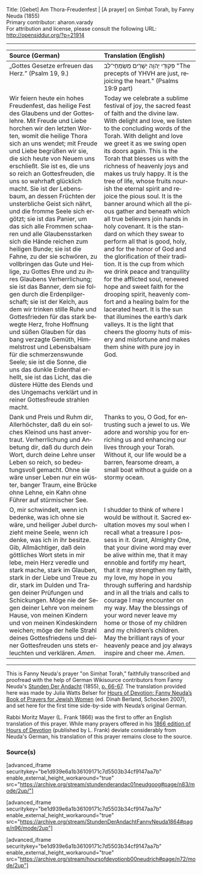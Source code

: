 <html>
<head></head>
<body>
Title: [Gebet] Am Thora-Freudenfest | [A prayer] on Simḥat Torah, by Fanny Neuda (1855)<br />
Primary contributor: aharon.varady<br />
For attribution and license, please consult the following URL: <a href="http://opensiddur.org/?p=21914">http://opensiddur.org/?p=21914</a>
<p />
<hr />

<table style="margin-left: auto;margin-right: auto;" class="draggable">
<thead><tr><th id="x" style="text-align: left;">Source (German)</th><th style="text-align: left;">Translation (English)</th></tr></thead>
<tbody>
<tr><td style="vertical-align:top;" width="50%">
<div class="german" lang="de">
„Gottes Gesetze erfreuen das Herz.” (Psalm 19, 9.)
</span></div></td>

<td style="vertical-align:top;" width="50%">
<div class="english" lang="en">
<span class="liturgy" lang="he">פִּקּוּדֵי יְהוָה יְשָׁרִים מְשַׂמְּחֵי־לֵב</span>
"The precepts of YHVH are just, rejoicing the heart." (Psalms 19:9 part)
</span></div></td></tr>


<tr><td style="vertical-align:top;" width="50%">
<div class="german" lang="de">
Wir feiern heute ein hohes Freudenfest, das heilige Fest des Glaubens und der Gotteslehre. Mit Freude und Liebe horchen wir den letzten Worten, womit die heilige Thora sich an uns wendet; mit Freude und Liebe begrüßen wir sie, die sich heute von Neuem uns erschließt. Sie ist es, die uns so reich an Gottesfreuden, die uns so wahrhaft glücklich macht. Sie ist der Lebensbaum, an dessen Früchten der unsterbliche Geist sich nährt, und die fromme Seele sich ergötzt; sie ist das Panier, um das sich alle Frommen schaaren und alle Glaubensstarken sich die Hände reichen zum heiligen Bunde; sie ist die Fahne, zu der sie schwören, zu vollbringen das Gute und Heilige, zu Gottes Ehre und zu ihres Glaubens Verherrlichung; sie ist das Banner, dem sie folgen durch die Erdenpilgerschaft; sie ist der Kelch, aus dem wir trinken stille Ruhe und Gottesfrieden für das stark bewegte Herz, frohe Hoffnung und süßen Glauben für das bang verzagte Gemüth, Himmelstrost und Lebensbalsam für die schmerzenswunde Seele; sie ist die Sonne, die uns das dunkle Erdenthal erhellt, sie ist das Licht, das die düstere Hütte des Elends und des Ungemachs verklärt und in reiner Gottesfreude strahlen macht.
</span></div></td>

<td style="vertical-align:top;" width="50%">
<div class="english" lang="en">
Today we celebrate a sublime festival of joy, the sacred feast of faith and the divine law. With delight and love, we listen to the concluding words of the Torah. With delight and love we greet it as we swing open its doors again. This is the Torah that blesses us with the richness of heavenly joys and makes us truly happy. It is the tree of life, whose fruits nourish the eternal spirit and rejoice the pious soul. It is the banner around which all the pious gather and beneath which all true believers join hands in holy covenant. It is the standard on which they swear to perform all that is good, holy, and for the honor of God and the glorification of their tradition. It is the cup from which we drink peace and tranquility for the afflicted soul, renewed hope and sweet faith for the drooping spirit, heavenly comfort and a healing balm for the lacerated heart. It is the sun that illumines the earth’s dark valleys. It is the light that cheers the gloomy huts of misery and misfortune and makes them shine with pure joy in God.
</span></div></td></tr>


<tr><td style="vertical-align:top;" width="50%">
<div class="german" lang="de">
Dank und Preis und Ruhm dir, Allerhöchster, daß du ein solches Kleinod uns hast anvertraut. Verherrlichung und Anbetung dir, daß du durch dein Wort, durch deine Lehre unser Leben so reich, so bedeutungsvoll gemacht. Ohne sie wäre unser Leben nur ein wüster, banger Traum, eine Brücke ohne Lehne, ein Kahn ohne Führer auf stürmischer See.
</span></div></td>

<td style="vertical-align:top;" width="50%">
<div class="english" lang="en">
Thanks to you, O God, for entrusting such a jewel to us. We adore and worship you for enriching us and enhancing our lives through your Torah. Without it, our life would be a barren, fearsome dream, a small boat without a guide on a stormy ocean.
</span></div></td></tr>


<tr><td style="vertical-align:top;" width="50%">
<div class="german" lang="de">
O, mir schwindelt, wenn ich bedenke, was ich ohne sie wäre, und heiliger Jubel durchzieht meine Seele, wenn ich denke, was ich in ihr besitze. Gib, Allmächtiger, daß dein göttliches Wort stets in mir lebe, mein Herz veredle und stark mache, stark im Glauben, stark in der Liebe und Treue zu dir, stark im Dulden und Tragen deiner Prüfungen und Schickungen. Möge nie der Segen deiner Lehre von meinem Hause, von meinen Kindern und von meinen Kindeskindern weichen; möge der helle Strahl deines Gottesfriedens und deiner Gottesfreuden uns stets erleuchten und verklären. <em>Amen</em>.
</span></div></td>

<td style="vertical-align:top;" width="50%">
<div class="english" lang="en">
I shudder to think of where I would be without it. Sacred exultation moves my soul when I recall what a treasure I possess in it. Grant, Almighty One, that your divine word may ever be alive within me, that it may ennoble and fortify my heart, that it may strengthen my faith, my love, my hope in you through suffering and hardship and in all the trials and calls to courage I may encounter on my way. May the blessings of your word never leave my home or those of my children and my children’s children. May the brilliant rays of your heavenly peace and joy always inspire and cheer me. <em>Amen</em>.
</span></div>
</td></tr>
</tbody></table>

<hr />

This is Fanny Neuda's prayer "on Simḥat Torah," faithfully transcribed and proofread with the help of German Wikisource contributors from Fanny Neuda's <a href="http://de.wikisource.org/wiki/Stunden_der_Andacht">Stunden Der Andacht</a> (1855), <a href="http://de.wikisource.org/wiki/Seite:Neuda-Stunden_der_Andacht-1858.pdf/66">p. 66-67</a>. The translation provided here was made by Julia Watts Belser for <a href="http://www.worldcat.org/title/hours-of-devotion-fanny-neudas-book-of-prayers-for-jewish-women/oclc/76792139">Hours of Devotion: Fanny Neuda’s Book of Prayers for Jewish Women</a> (ed. Dinah Berland, Schocken 2007), and set here for the first time side-by-side with Neuda’s original German.

Rabbi Moritz Mayer (L. Frank 1866) was the first to offer an English translation of this prayer. While many prayers offered in his <a href="https://opensiddur.org/compilations/rabbinic-prayer/seder-tkhines/an-abridged-english-translation-of-fanny-neudas-stunden-der-andacht-by-moritz-mayer-1866/">1866 edition of Hours of Devotion</a> (published by L. Frank) deviate considerably from Neuda's German, his translation of this prayer remains close to the source.

<h3>Source(s)</h3>

[advanced_iframe securitykey="be1d939e6a1b36109171c7d5503b34cf9147aa7b" enable_external_height_workaround="true" src="https://archive.org/stream/stundenderandac01neudgoog#page/n83/mode/2up/"]

[advanced_iframe securitykey="be1d939e6a1b36109171c7d5503b34cf9147aa7b" enable_external_height_workaround="true" src="https://archive.org/stream/StundenDerAndachtFannyNeuda1864#page/n96/mode/2up"]

[advanced_iframe securitykey="be1d939e6a1b36109171c7d5503b34cf9147aa7b" enable_external_height_workaround="true" src="https://archive.org/stream/hoursofdevotionb00neudrich#page/n72/mode/2up"]
</body>
</html>